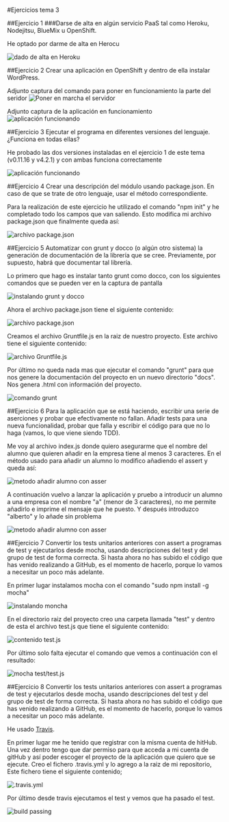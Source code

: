 #Ejercicios tema 3


##Ejercicio 1
###Darse de alta en algún servicio PaaS tal como Heroku, Nodejitsu, BlueMix u OpenShift.

He optado por darme de alta en Herocu

![dado de alta en Heroku](https://www.dropbox.com/s/izlgum592wbyo1z/ejr1.png?dl=1)


##Ejercicio 2
Crear una aplicación en OpenShift y dentro de ella instalar WordPress.



Adjunto captura del comando para poner en funcionamiento la parte del seridor
![Poner en marcha el servidor](https://www.dropbox.com/s/bwdihoxtbfm0ldm/Ejr2.4.png?dl=1)

Adjunto captura de la aplicación en funcionamiento
![aplicación funcionando](https://www.dropbox.com/s/9bxm1o5264ro5et/Ejr2.5.png?dl=1)

##Ejercicio 3
Ejecutar el programa en diferentes versiones del lenguaje. ¿Funciona en todas ellas?

He probado las dos versiones instaladas en el ejercicio 1 de este tema (v0.11.16 y v4.2.1) y con ambas funciona correctamente

![aplicación funcionando](https://www.dropbox.com/s/wecgtsrmb4145ix/Ejr3.png?dl=1)


##Ejercicio 4
Crear una descripción del módulo usando package.json. En caso de que se trate de otro lenguaje, usar el método correspondiente.

Para la realización de este ejercicio he utilizado el comando "npm init" y he completado todo los campos que van saliendo. Esto modifica mi archivo package.json que finalmente queda así:

![archivo package.json](https://www.dropbox.com/s/1p1t6r0r8y0larr/Ejr4.png?dl=1)

##Ejercicio 5
Automatizar con grunt y docco (o algún otro sistema) la generación de documentación de la librería que se cree. Previamente, por supuesto, habrá que documentar tal librería.

Lo primero que hago es instalar tanto grunt como docco, con los siguientes comandos que se pueden ver en la captura de pantalla

![instalando grunt y docco](https://www.dropbox.com/s/s1d3m1rmzshks5i/Ejr5.1.png?dl=1)

Ahora el archivo package.json tiene el siguiente contenido:

![archivo package.json](https://www.dropbox.com/s/yxpsju8qlkf1ekx/Ejr5.2.png?dl=1)

Creamos el archivo Gruntfile.js en la raiz de nuestro proyecto. Este archivo tiene el siguiente contenido:

![archivo Gruntfile.js](https://www.dropbox.com/s/0s4ruyvkb0l2cpx/Ejr5.3.png?dl=1)

Por último no queda nada mas que ejecutar el comando "grunt" para que nos genere la documentación del proyecto en un nuevo directorio "docs". Nos genera .html con información del proyecto. 

![comando grunt](https://www.dropbox.com/s/1pk2g3fdjsmh58s/Ejr5.4.png?dl=1)

##Ejercicio 6
Para la aplicación que se está haciendo, escribir una serie de aserciones y probar que efectivamente no fallan. Añadir tests para una nueva funcionalidad, probar que falla y escribir el código para que no lo haga (vamos, lo que viene siendo TDD).

Me voy al archivo index.js donde quiero asegurarme que el nombre del alumno que quieren añadir en la empresa tiene al menos 3 caracteres. En el método usado para añadir un alumno lo modifico añadiendo el assert y queda así:

![metodo añadir alumno con asser](https://www.dropbox.com/s/2m6vcu1la35kj7b/Ejr6.1.png?dl=1)

A continuación vuelvo a lanzar la aplicación y pruebo a introducir un alumno a una empresa con el nombre "a" (menor de 3 caracteres), no me permite añadirlo e imprime el mensaje que he puesto. Y después introduzco "alberto" y lo añade sin problema

![metodo añadir alumno con asser](https://www.dropbox.com/s/aumdd37xza4nuqs/Ejr6.2.png?dl=1)


##Ejercicio 7
Convertir los tests unitarios anteriores con assert a programas de test y ejecutarlos desde mocha, usando descripciones del test y del grupo de test de forma correcta. Si hasta ahora no has subido el código que has venido realizando a GitHub, es el momento de hacerlo, porque lo vamos a necesitar un poco más adelante.

En primer lugar instalamos mocha con el comando "sudo npm install -g mocha"

![instalando moncha](https://www.dropbox.com/s/dxlyquv0gqvxjrd/Ejr7.1.png?dl=1)

En el directorio raiz del proyecto creo una carpeta llamada "test" y dentro de esta el archivo test.js que tiene el siguiente contenido:

![contenido test.js](https://www.dropbox.com/s/2idiggalxq4916u/Ejr7.2.png?dl=1)

Por último solo falta ejecutar el comando que vemos a continuación con el resultado:

![mocha test/test.js](https://www.dropbox.com/s/2ifpq81vaniczwy/Ejr7.3.png?dl=1)


##Ejercicio 8
Convertir los tests unitarios anteriores con assert a programas de test y ejecutarlos desde mocha, usando descripciones del test y del grupo de test de forma correcta. Si hasta ahora no has subido el código que has venido realizando a GitHub, es el momento de hacerlo, porque lo vamos a necesitar un poco más adelante.

He usado [Travis](https://travis-ci.org).

En primer lugar me he tenido que registrar con la misma cuenta de hitHub. Una vez dentro tengo que dar permiso para que acceda a mi cuenta de gitHub y así poder escoger el proyecto de la aplicación que quiero que se ejecute.
Creo el fichero .travis.yml y lo agrego a la raiz de mi repositorio, Este fichero tiene el siguiente contenido;

![.travis.yml](https://www.dropbox.com/s/f7vjbqcz78v6bw4/Ejr8.1.png?dl=1)

Por último desde travis ejecutamos el test y vemos que ha pasado el test.

![build passing](https://www.dropbox.com/s/uvzbbd1umttpgkh/Ejr8.2.png?dl=1)

